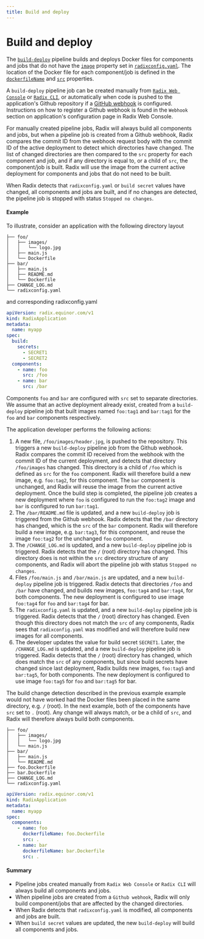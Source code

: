 ```yaml
---
title: Build and deploy
---
```


# Build and deploy

The [`build-deploy`](../../start/workflows/) pipeline builds and deploys Docker files for components and jobs that do not have the [`image`](../../references/reference-radix-config/#image) property set in [`radixconfig.yaml`](../../references/reference-radix-config). The location of the Docker file for each component/job is defined in the [`dockerfileName`](../../references/reference-radix-config/#dockerfilename) and [`src`](../../references/reference-radix-config/#src) properties.

A `build-deploy` pipeline job can be created manually from [`Radix Web Console`](https://console.radix.equinor.com/) or [`Radix CLI`](../../docs/topic-radix-cli/), or automatically when code is pushed to the application's Github repository if a [GitHub webhook](https://docs.github.com/en/developers/webhooks-and-events/webhooks/about-webhooks) is configured. Instructions on how to register a Github webhook is found in the `Webhook` section on application's configuration page in Radix Web Console.

For manually created pipeline jobs, Radix will always build all components and jobs, but when a pipeline job is created from a Github webhook, Radix compares the commit ID from the webhook request body with the commit ID of the active deployment to detect which directories have changed. The list of changed directories are then compared to the `src` property for each component and job, and if any directory is equal to, or a child of `src`, the component/job is built. Radix will use the image from the current active deployment for components and jobs that do not need to be built.

When Radix detects that `radixconfig.yaml` or `build secret` values have changed, all components and jobs are built, and if no changes are detected, the pipeline job is stopped with status `Stopped no changes`.

#### Example

To illustrate, consider an application with the following directory layout

``` directory-structure
├── foo/
│   ├── images/
│   │   └── logo.jpg
│   ├── main.js
│   └── Dockerfile
├── bar/
│   ├── main.js
│   ├── README.md
│   └── Dockerfile
├── CHANGE_LOG.md
└── radixconfig.yaml
```

and corresponding radixconfig.yaml

``` radixconfig.yaml
apiVersion: radix.equinor.com/v1
kind: RadixApplication
metadata:
  name: myapp
spec:
  build:
    secrets:
      - SECRET1
      - SECRET2
  components:
    - name: foo
      src: /foo
    - name: bar
      src: /bar
```

Components `foo` and `bar` are configured with `src` set to separate directories. We assume that an active deployment already exist, created from a `build-deploy` pipeline job that built images named `foo:tag1` and `bar:tag1` for the `foo` and `bar` components respectively.

The application developer performs the following actions:
1. A new file, `/foo/images/header.jpg`, is pushed to the repository. This triggers a new `build-deploy` pipeline job from the Github webhook. Radix compares the commit ID received from the webhook with the commit ID of the current deployment, and detects that directory `/foo/images` has changed. This directory is a child of `/foo` which is defined as `src` for the `foo` component. Radix will therefore build a new image, e.g. `foo:tag2`, for this component. The `bar` component is unchanged, and Radix will reuse the image from the current active deployment. Once the build step is completed, the pipeline job creates a new deployment where `foo` is configured to run the `foo:tag2` image and `bar` is configured to run `bar:tag1`.
1. The `/bar/README.md` file is updated, and a new `build-deploy` job is triggered from the Github webhook. Radix detects that the `/bar` directory has changed, which is the `src` of the `bar` component. Radix will therefore build a new image, e.g. `bar:tag3`, for this component, and reuse the image `foo:tag2` for the unchanged `foo` component.
1. The `/CHANGE_LOG.md` is updated, and a new `build-deploy` pipeline job is triggered. Radix detects that the `/` (root) directory has changed. This directory does is not within the `src` directory structure of any components, and Radix will abort the pipeline job with status `Stopped no changes`.
1. Files `/foo/main.js` and `/bar/main.js` are updated, and a new `build-deploy` pipeline job is triggered. Radix detects that directories `/foo` and `/bar` have changed, and builds new images, `foo:tag4` and `bar:tag4`, for both components. The new deployment is configured to use image `foo:tag4` for `foo` and `bar:tag4` for bar.
1. The `radixconfig.yaml` is updated, and a new `build-deploy` pipeline job is triggered. Radix detects that the `/` (root) directory has changed. Even though this directory does not match the `src` of any components, Radix sees that `radixconfig.yaml` was modified and will therefore build new images for all components.
1. The developer updates the value for build secret `SECRET1`. Later, the `/CHANGE_LOG.md` is updated, and a new `build-deploy` pipeline job is triggered. Radix detects that the `/` (root) directory has changed, which does match the `src` of any components, but since build secrets have changed since last deployment, Radix builds new images, `foo:tag5` and `bar:tag5`, for both components. The new deployment is configured to use image `foo:tag5` for `foo` and `bar:tag5` for bar.

The build change detection described in the previous example example would not have worked had the Docker files been placed in the same directory, e.g. `/` (root). In the next example, both of the components have `src` set to `.` (root). Any change will always match, or be a child of `src`, and Radix will therefore always build both components.

``` directory-structure
├── foo/
│   ├── images/
│   │   └── logo.jpg
│   └── main.js
├── bar/
│   ├── main.js
│   └── README.md
├── foo.Dockerfile
├── bar.Dockerfile
├── CHANGE_LOG.md
└── radixconfig.yaml
```

``` radixconfig.yaml
apiVersion: radix.equinor.com/v1
kind: RadixApplication
metadata:
  name: myapp
spec:
  components:
    - name: foo
      dockerfileName: foo.Dockerfile
      src: .
    - name: bar
      dockerfileName: bar.Dockerfile
      src: .
```

#### Summary

- Pipeline jobs created manually from `Radix Web Console` or `Radix CLI` will always build all components and jobs.
- When pipeline jobs are created from a `Github webhook`, Radix will only build component/jobs that are affected by the changed directories.
- When Radix detects that `radixconfig.yaml` is modified, all components and jobs are built.
- When `build secret` values are updated, the new `build-deploy` will build all components and jobs.
